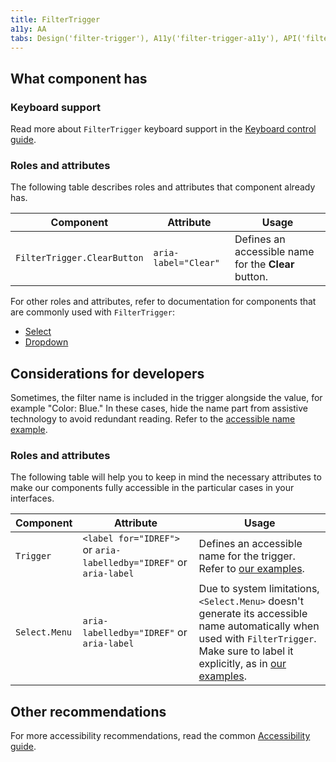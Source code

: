 ```yaml
---
title: FilterTrigger
a11y: AA
tabs: Design('filter-trigger'), A11y('filter-trigger-a11y'), API('filter-trigger-api'), Example('filter-trigger-code'), Changelog('filter-trigger-changelog')
---
```


## What component has

### Keyboard support

Read more about `FilterTrigger` keyboard support in the [Keyboard control guide](/core-principles/a11y/a11y-keyboard#any-other-controls-filtertrigger-pills-tabline-etc).

### Roles and attributes

The following table describes roles and attributes that component already has.

| Component                   | Attribute            | Usage                                                                                                             |
| --------------------------- | -------------------- | ----------------------------------------------------------------------------------------------------------------- |
| `FilterTrigger.ClearButton` | `aria-label="Clear"` | Defines an accessible name for the **Clear** button. |

For other roles and attributes, refer to documentation for components that are commonly used with `FilterTrigger`:

* [Select](../select/select-a11y.md)
* [Dropdown](../dropdown/dropdown-a11y.md)

## Considerations for developers

Sometimes, the filter name is included in the trigger alongside the value, for example "Color: Blue." In these cases, hide the name part from assistive technology to avoid redundant reading. Refer to the [accessible name example](./filter-trigger-code.md#accessible-name).

### Roles and attributes

The following table will help you to keep in mind the necessary attributes to make our components fully accessible in the particular cases in your interfaces.

| Component       | Attribute                                                  | Usage                                                        |
| --------------- | ---------------------------------------------------------- | ------------------------------------------------------------ |
| `Trigger`       | `<label for="IDREF">` or `aria-labelledby="IDREF"` or `aria-label` | Defines an accessible name for the trigger. Refer to [our examples](filter-trigger-code.md). |
| `Select.Menu`   | `aria-labelledby="IDREF"` or `aria-label`                          | Due to system limitations, `<Select.Menu>` doesn't generate its accessible name automatically when used with `FilterTrigger`. Make sure to label it explicitly, as in [our examples](./filter-trigger-code.md). |

## Other recommendations

For more accessibility recommendations, read the common [Accessibility guide](/core-principles/a11y/a11y).